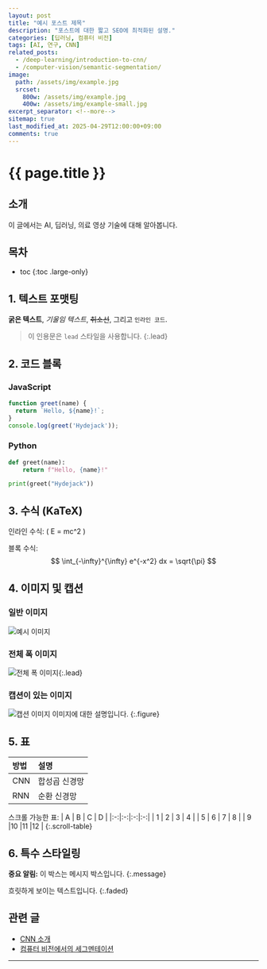 ```yaml
---
layout: post
title: "예시 포스트 제목"
description: "포스트에 대한 짧고 SEO에 최적화된 설명."
categories: [딥러닝, 컴퓨터 비전]
tags: [AI, 연구, CNN]
related_posts:
  - /deep-learning/introduction-to-cnn/
  - /computer-vision/semantic-segmentation/
image:
  path: /assets/img/example.jpg
  srcset:
    800w: /assets/img/example.jpg
    400w: /assets/img/example-small.jpg
excerpt_separator: <!--more-->
sitemap: true
last_modified_at: 2025-04-29T12:00:00+09:00
comments: true
---
```


# {{ page.title }}

<!--more-->

## 소개
이 글에서는 AI, 딥러닝, 의료 영상 기술에 대해 알아봅니다.

## 목차
* toc
{:toc .large-only}

## 1. 텍스트 포맷팅

**굵은 텍스트**, _기울임 텍스트_, ~~취소선~~, 그리고 `인라인 코드`.

> 이 인용문은 `lead` 스타일을 사용합니다.
{:.lead}

## 2. 코드 블록

### JavaScript
~~~js
function greet(name) {
  return `Hello, ${name}!`;
}
console.log(greet('Hydejack'));
~~~

### Python
~~~python
def greet(name):
    return f"Hello, {name}!"

print(greet("Hydejack"))
~~~

## 3. 수식 (KaTeX)

인라인 수식: \( E = mc^2 \)

블록 수식:
$$
\int_{-\infty}^{\infty} e^{-x^2} dx = \sqrt{\pi}
$$

## 4. 이미지 및 캡션

### 일반 이미지
![예시 이미지](https://via.placeholder.com/800x400 "예시")

### 전체 폭 이미지
![전체 폭 이미지](https://via.placeholder.com/1200x400){:.lead}

### 캡션이 있는 이미지
![캡션 이미지](https://via.placeholder.com/600x200)
이미지에 대한 설명입니다.
{:.figure}

## 5. 표

| 방법  | 설명                   |
|:------|:------------------------|
| CNN   | 합성곱 신경망            |
| RNN   | 순환 신경망              |

스크롤 가능한 표:
| A | B | C | D |
|:-:|:-:|:-:|:-:|
| 1 | 2 | 3 | 4 |
| 5 | 6 | 7 | 8 |
| 9 |10 |11 |12 |
{:.scroll-table}

## 6. 특수 스타일링

**중요 알림:** 이 박스는 메시지 박스입니다.
{:.message}

흐릿하게 보이는 텍스트입니다.
{:.faded}

## 관련 글
- [CNN 소개](/deep-learning/introduction-to-cnn/)
- [컴퓨터 비전에서의 세그멘테이션](/computer-vision/semantic-segmentation/)

---
